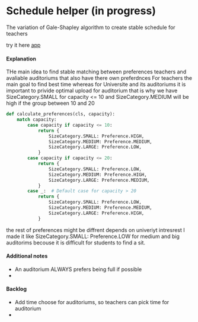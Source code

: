 # Schedule helper (in progress)
The variation of Gale-Shapley algorithm to create stable schedule for teachers

try it here [app](https://pakhomovskii-schedule-helper-main-ijejkw.streamlit.app/)

#### Explanation

THe main idea to find stable matching between preferences teachers and avaliable auditoriums that also have there own preferdnces
For teachers the main goal to find best time whereas for Universite and its auditoriums it is important to privide optimal upload for auditorium 
that is why we have SizeCategory.SMALL for capacity <= 10 and SizeCategory.MEDIUM will be high if the group between 10 and 20 

```python
def calculate_preferences(cls, capacity):
    match capacity:
        case capacity if capacity <= 10:
            return {
                SizeCategory.SMALL: Preference.HIGH,
                SizeCategory.MEDIUM: Preference.MEDIUM,
                SizeCategory.LARGE: Preference.LOW,
            }
        case capacity if capacity <= 20:
            return {
                SizeCategory.SMALL: Preference.LOW,
                SizeCategory.MEDIUM: Preference.HIGH,
                SizeCategory.LARGE: Preference.MEDIUM,
            }
        case _:  # Default case for capacity > 20
            return {
                SizeCategory.SMALL: Preference.LOW,
                SizeCategory.MEDIUM: Preference.MEDIUM,
                SizeCategory.LARGE: Preference.HIGH,
            }
```

the rest of preferences might be diffrent depends on univeriyt intresrest I made it  like SizeCategory.SMALL: Preference.LOW
for medium and big  auditorims becouse it is difficult for students to find a sit.

#### Additional notes
- An auditorium ALWAYS prefers being full if possible
- 

#### Backlog
- Add time choose for auditoriums, so teachers can pick time for auditorium
- 
